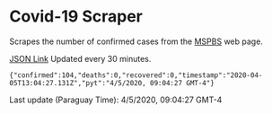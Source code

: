 # Covid-19 Scraper

Scrapes the number of confirmed cases from the [MSPBS](https://www.mspbs.gov.py/covid-19.php) web page.

[JSON Link](https://jmayalag.github.io/covid19-scrape/cases.json)
Updated every 30 minutes.
```
{"confirmed":104,"deaths":0,"recovered":0,"timestamp":"2020-04-05T13:04:27.131Z","pyt":"4/5/2020, 09:04:27 GMT-4"}
```
Last update (Paraguay Time): 4/5/2020, 09:04:27 GMT-4